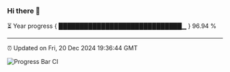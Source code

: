 ### Hi there 👋

⏳ Year progress { █████████████████████████████▁ } 96.94 %

---

⏰ Updated on Fri, 20 Dec 2024 19:36:44 GMT

![Progress Bar CI](https://github.com/IshwaranRudhara/GIT-ACTION/workflows/Progress%20Bar%20CI/badge.svg)
